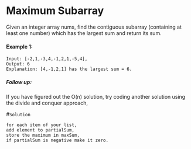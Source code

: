#  Maximum Subarray

Given an integer array nums, find the contiguous subarray (containing at least one number) which has the largest sum and return its sum.

#### Example 1:
```
Input: [-2,1,-3,4,-1,2,1,-5,4],
Output: 6
Explanation: [4,-1,2,1] has the largest sum = 6.
```

##### Follow up:

If you have figured out the O(n) solution, try coding another solution using the divide and conquer approach,


#`Solution`

	for each item of your list,
	add element to partialSum,
	store the maximum in maxSum,
	if partialSum is negative make it zero.